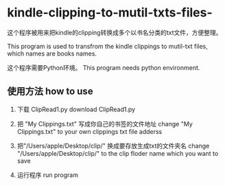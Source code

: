 # kindle-clipping-to-mutil-txts-files-

这个程序被用来把kindle的clipping转换成多个以书名分类的txt文件，方便整理。

This program is used to transfrom the kindle clippings to mutil-txt files, which names are books names.

这个程序需要Python环境。 This program needs python environment.

## 使用方法 how to use

1. 下载 ClipRead1.py download ClipRead1.py

2. 把 "My Clippings.txt" 写成你自己的书签的文件地址  change "My Clippings.txt" to your own clippings txt file adderss

3. 把"/Users/apple/Desktop/clip/" 换成要存放生成txt的文件夹名 change "/Users/apple/Desktop/clip/" to the clip floder name which you want to save

4. 运行程序 run program
